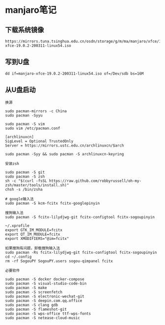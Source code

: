 # manjaro笔记

## 下载系统镜像

    https://mirrors.tuna.tsinghua.edu.cn/osdn/storage/g/m/ma/manjaro/xfce/19.0.2/manjaro-xfce-19.0.2-200311-linux54.iso
    
## 写到U盘

    dd if=manjaro-xfce-19.0.2-200311-linux54.iso of=/Dev/sdb bs=16M
    
## 从U盘启动

    换源
    
    sudo pacman-mirrors -c China
    sudo pacman -Syyu
    
    sudo pacman -S vim
    sudo vim /etc/pacman.conf
    
    [archlinuxcn]
    SigLevel = Optional TrustedOnly
    Server = https://mirrors.ustc.edu.cn/archlinuxcn/$arch
    
    sudo pacman -Syy && sudo pacman -S archlinuxcn-keyring
    
    安装zsh
    
    sudo pacman -S git
    sudo pacman -S zsh
    sh -c "$(curl -fsSL https://raw.github.com/robbyrussell/oh-my-zsh/master/tools/install.sh)"
    chsh -s /bin/zsha
    
    # google输入法
    sudo pacman -S kcm-fcitx fcitx-googlepinyin
    
    搜狗输入法
    sudo pacman -S fcitx-lilydjwg-git fcitx-configtool fcitx-sogoupinyin
    
    ~/.xprofile
    export GTK_IM_MODULE=fcitx
    export QT_IM_MODULE=fcitx
    export XMODIFIERS="@im=fcitx"
    
    如果搜狗有问题，卸载搜狗输入法
    sudo pacman -Rs fcitx-lilydjwg-git fcitx-configtool fcitx-sogoupinyin
    cd ~/.config
    rm -rf SogouPY SogouPY.users sogou-qimpanel fcitx
    
    必要软件
    
    sudo pacman -S docker docker-compose
    sudo pacman -S visual-studio-code-bin
    sudo pacman -S make
    sudo pacman -S screenfetch
    sudo pacman -S electronic-wechat-git
    sudo pacman -S deepin.com.qq.office
    sudo pacman -S clang gdb
    sudo pacman -S flameshot-git
    sudo pacman -S wps-office ttf-wps-fonts
    sudo pacman -S netease-cloud-music
